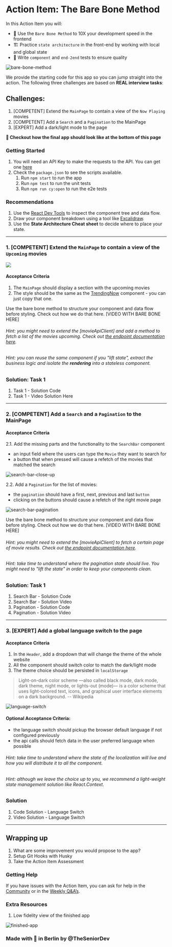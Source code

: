 # Action Item: The Bare Bone Method

In this Action Item you will: 
- 🧱 Use the `Bare Bone Method` to 10X your development speed in the frontend
- 🏗️ Practice `state architecture` in the front-end by working with local and global state
- 🧪 Write `component` and `end-2end` tests to ensure quality

![bare-bone-method](examples/the_bare_bone_method.png)

We provide the starting code for this app so you can jump straight into the action. The following three challenges are based on **REAL interview tasks**:

## Challenges:
1. [COMPETENT] Extend the `MainPage` to contain a view of the `Now Playing` movies
2. [COMPETENT] Add a `Search` and a `Pagination` to the MainPage
3. [EXPERT] Add a dark/light mode to the page

**📌 Checkout how the final app should look like at the bottom of this page**

### Getting Started
1. You will need an API Key to make the requests to the API. You can get one [here](https://developers.themoviedb.org/3/getting-started/introduction)
2. Check the `package.json` to see the scripts available. 
   1. Run `npm start` to run the app
   2. Run `npm test` to run the unit tests
   3. Run `npm run cy:open` to run the e2e tests


### Recommendations
1. Use the [React Dev Tools](https://chrome.google.com/webstore/detail/react-developer-tools/fmkadmapgofadopljbjfkapdkoienihi?hl=en) to inspect the component tree and data flow.
2. Draw your component breakdown using a tool like [Excalidraw](https://excalidraw.com/).
3. Use the **State Architecture Cheat sheet** to decide where to place your state.

----

### 1. [COMPETENT] Extend the `MainPage` to contain a view of the `Upcoming` movies
![](examples/now-playing-low-fidelity.png)

#### Acceptance Criteria
1. The `MainPage` should display a section with the upcoming movies
2. The style should be the same as the [TrendingNow](src/components/TrendingNow.tsx) component - you can just copy that one.

Use the bare bone method to structure your component and data flow before styling. Check out how we do that here. [VIDEO WITH BARE BONE HERE]

###### Hint: you might need to extend the [movieApiClient] and add a method to fetch a list of the movies upcoming. Check out [the endpoint documentation here](https://developers.themoviedb.org/3/movies/get-upcoming).

###### Hint: you can reuse the same component if you "lift state", extract the business logic and isolate the __rendering__ into a stateless component.

### Solution: Task 1
1. Task 1 - Solution Code
2. Task 1 - Video Solution Here

----

### 2. [COMPETENT] Add a `Search` and a `Pagination` to the MainPage

#### Acceptance Criteria
2.1. Add the missing parts and the functionality to the `SearchBar` component
- an input field where the users can type the `Movie` they want to search for
- a button that when pressed will cause a refetch of the movies that matched the search

![search-bar-close-up](examples/search_bar_close_up.png)

2.2. Add a `Pagination` for the list of movies:
- the `pagination` should have a first, next, previous and last `button`
- clicking on the buttons should cause a refetch of the right movie page

![search-bar-pagination](examples/pagination_close_up.png)


Use the bare bone method to structure your component and data flow before styling. Check out how we do that here. [VIDEO WITH BARE BONE HERE]

###### Hint: you might need to extend the [movieApiClient] to fetch a certain page of movie results. Check out [the endpoint documentation here](https://developers.themoviedb.org/3/search/search-movies).

###### Hint: take time to understand where the pagination state should live. You might need to "lift the state" in order to keep your components clean.

### Solution: Task 1
1. Search Bar - Solution Code
2. Search Bar - Solution Video
3. Pagination - Solution Code
4. Pagination - Solution Video

----

### 3. [EXPERT] Add a global language switch to the page
#### Acceptance Criteria
1. In the `Header`, add a dropdown that will change the theme of the whole website
2. All the component should switch color to match the dark/light mode
3. The theme choice should be persisted in `localStorage` 

> Light-on-dark color scheme —also called black mode, dark mode, dark theme, night mode, or lights-out (mode)— is a color scheme that uses light-colored text, icons, and graphical user interface elements on a dark background. -- Wikipedia

![language-switch](examples/language-switch.png)

#### Optional Acceptance Criteria:
- the language switch should pickup the browser default language if not configured previously
- the api calls should fetch data in the user preferred language when possible

###### Hint: take time to understand where the state of the localization will live and how you will distribute it to all the component.

###### Hint: although we leave the choice up to you, we recommend a light-weight state management solution like React.Context.

### Solution
1. Code Solution - Language Switch
2. Video Solution - Language Switch

----


## Wrapping up

1. What are some improvement you would propose to the app?
2. Setup Git Hooks with Husky
3. Take the Action Item Assessment

### Getting Help

If you have issues with the Action Item, you can ask for help in the [Community](https://community.theseniordev.com/) or in the [Weekly Q&A’s](https://calendar.google.com/calendar/u/0?cid=Y19kbGVoajU1Z2prNXZmYmdoYmxtdDRvN3JyNEBncm91cC5jYWxlbmRhci5nb29nbGUuY29t).


### Extra Resources

1. Low fidelity view of the finished app

![finished-app](examples/complete-low-fidelity.png)



### Made with :orange_heart: in Berlin by @TheSeniorDev

